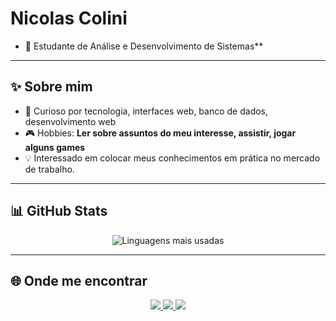 # Nicolas Colini 

- 🧩 Estudante de Análise e Desenvolvimento de Sistemas**

---

## ✨ Sobre mim
- 🎯 Curioso por tecnologia, interfaces web, banco de dados, desenvolvimento web  
- 🎮 Hobbies: **Ler sobre assuntos do meu interesse, assistir, jogar alguns games**   
- 💡 Interessado em colocar meus conhecimentos em prática no mercado de trabalho.

---

## 📊 GitHub Stats
<p align="center">
  <img src="https://github-readme-stats.vercel.app/api/top-langs/?username=SEU_USUARIO&layout=compact&theme=dracula" alt="Linguagens mais usadas"/>
</p>

---

## 🌐 Onde me encontrar
<p align="center">
  <a href="https://instagram.com/nicolascolinic" target="_blank">
    <img src="https://img.shields.io/badge/-Instagram-E4405F?style=for-the-badge&logo=instagram&logoColor=white"/>
  </a>
  <a href="https://www.linkedin.com/in/nicolas-thomas-colini-chandia-4aa334205/" target="_blank">
    <img src="https://img.shields.io/badge/-LinkedIn-0A66C2?style=for-the-badge&logo=linkedin&logoColor=white"/>
  </a>
  <a href="nickc30072001@gmail.com" target="_blank">
    <img src="https://img.shields.io/badge/-Gmail-D14836?style=for-the-badge&logo=gmail&logoColor=white"/>
  </a>
</p>
